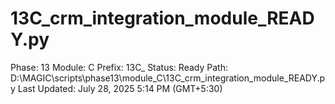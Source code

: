 # 13C_crm_integration_module_READY.py

Phase: 13
Module: C
Prefix: 13C_
Status: Ready
Path: D:\MAGIC\scripts\phase13\module_C\13C_crm_integration_module_READY.py
Last Updated: July 28, 2025 5:14 PM (GMT+5:30)